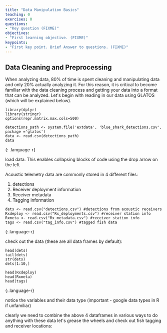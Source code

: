 ```yaml
---
title: "Data Manipulation Basics"
teaching: 0
exercises: 0
questions:
- "Key question (FIXME)"
objectives:
- "First learning objective. (FIXME)"
keypoints:
- "First key point. Brief Answer to questions. (FIXME)"
---
```


## Data Cleaning and Preprocessing

When analyzing data, 80% of time is spent cleaning and manipulating data and only 20% actually analyzing it. For this reason, it is critical to become familiar with the data cleaning process and getting your data into a format that can be analyzed. Let's begin with reading in our data using GLATOS (which will be explained below).


~~~
library(dplyr)
library(stringr)
options(repr.matrix.max.cols=500)

detections_path <- system.file('extdata', 'blue_shark_detections.csv', package ='glatos')
data <- read.csv(detections_path)
data
~~~
{: .language-r}

load data.
This enables collapsing blocks of code using the drop arrow on the left

Acoustic telemetry data are commonly stored in 4 different files:
1. detections
2. Receiver deployment information
3. Receiver metadata
4. Tagging information

~~~
dets <- read.csv("detections.csv") #detections from acoustic receivers
Rxdeploy <- read.csv("Rx_deployments.csv") #receiver station info
Rxmeta <- read.csv("Rx_metadata.csv") #receiver station info
tags <- read.csv("tag_info.csv") #tagged fish data
~~~
{:.language-r}

check out the data (these are all data frames by default):

~~~
head(dets)
tail(dets)
str(dets)
dets[1:10,]

head(Rxdeploy)
head(Rxmeta)
head(tags)
~~~
{:.language-r}


notice the variables and their data type (important - google data types in R if unfamiliar)

clearly we need to combine the above 4 dataframes in various ways to do anything with these data
let's grease the wheels and check out fish tagging and receiver locations:
